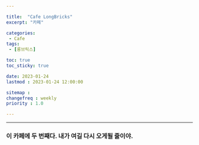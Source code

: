 ```yaml
---

title:  "Cafe LongBricks"
excerpt: "카페"

categories:
 - Cafe
tags:
 - [롱브릭스]

toc: true
toc_sticky: true

date: 2023-01-24
lastmod : 2023-01-24 12:00:00

sitemap :
changefreq : weekly
priority : 1.0

---
```

---
### 이 카페에 두 번째다. 내가 여길 다시 오게될 줄이야.